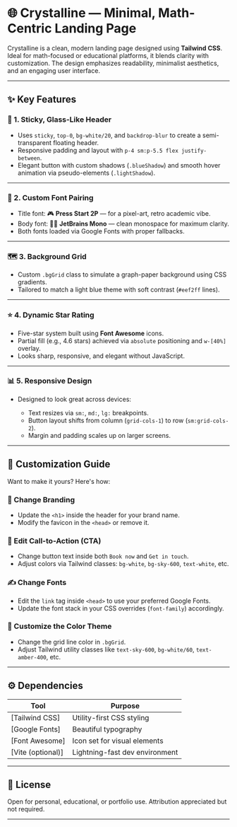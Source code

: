 # 🌐 Crystalline — Minimal, Math-Centric Landing Page

Crystalline is a clean, modern landing page designed using **Tailwind CSS**. Ideal for math-focused or educational platforms, it blends clarity with customization. The design emphasizes readability, minimalist aesthetics, and an engaging user interface.

---

## ✨ Key Features

### 📌 1. **Sticky, Glass-Like Header**

* Uses `sticky`, `top-0`, `bg-white/20`, and `backdrop-blur` to create a semi-transparent floating header.
* Responsive padding and layout with `p-4 sm:p-5.5 flex justify-between`.
* Elegant button with custom shadows (`.blueShadow`) and smooth hover animation via pseudo-elements (`.lightShadow`).

---

### 🧠 2. **Custom Font Pairing**

* Title font: 🎮 **Press Start 2P** — for a pixel-art, retro academic vibe.
* Body font: 🧑‍💻 **JetBrains Mono** — clean monospace for maximum clarity.
* Both fonts loaded via Google Fonts with proper fallbacks.

---

### 🗺 3. **Background Grid**

* Custom `.bgGrid` class to simulate a graph-paper background using CSS gradients.
* Tailored to match a light blue theme with soft contrast (`#eef2ff` lines).

---

### ⭐ 4. **Dynamic Star Rating**

* Five-star system built using **Font Awesome** icons.
* Partial fill (e.g., 4.6 stars) achieved via `absolute` positioning and `w-[40%]` overlay.
* Looks sharp, responsive, and elegant without JavaScript.

---

### 📊 5. **Responsive Design**

* Designed to look great across devices:

  * Text resizes via `sm:`, `md:`, `lg:` breakpoints.
  * Button layout shifts from column (`grid-cols-1`) to row (`sm:grid-cols-2`).
  * Margin and padding scales up on larger screens.

---

## 🧰 Customization Guide

Want to make it yours? Here's how:

### 🎨 Change Branding

* Update the `<h1>` inside the header for your brand name.
* Modify the favicon in the `<head>` or remove it.

### 🎯 Edit Call-to-Action (CTA)

* Change button text inside both `Book now` and `Get in touch`.
* Adjust colors via Tailwind classes: `bg-white`, `bg-sky-600`, `text-white`, etc.

### ✍ Change Fonts

* Edit the `link` tag inside `<head>` to use your preferred Google Fonts.
* Update the font stack in your CSS overrides (`font-family`) accordingly.

### 🌈 Customize the Color Theme

* Change the grid line color in `.bgGrid`.
* Adjust Tailwind utility classes like `text-sky-600`, `bg-white/60`, `text-amber-400`, etc.

---

## ⚙️ Dependencies

| Tool               | Purpose                        |
| ------------------ | ------------------------------ |
| \[Tailwind CSS]    | Utility-first CSS styling      |
| \[Google Fonts]    | Beautiful typography           |
| \[Font Awesome]    | Icon set for visual elements   |
| \[Vite (optional)] | Lightning-fast dev environment |

---

## 📜 License

Open for personal, educational, or portfolio use. Attribution appreciated but not required.

---

